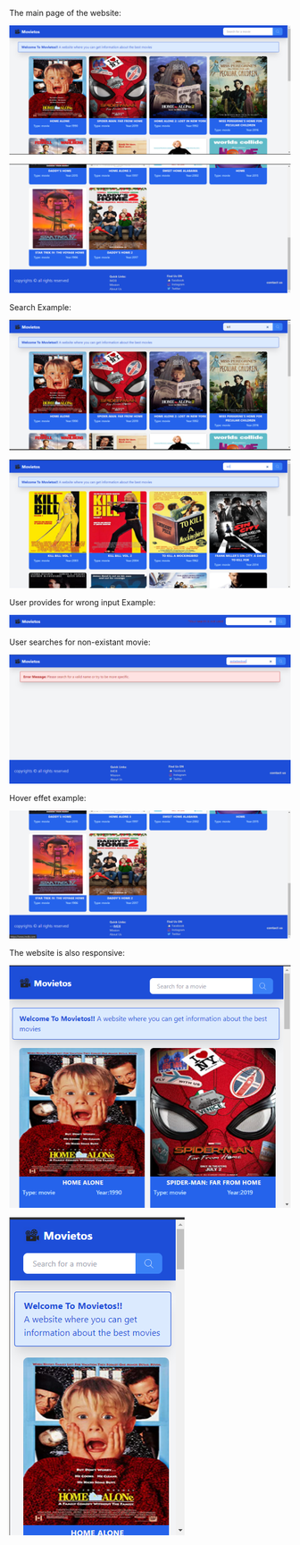 The main page of the website:

![Main Page](https://github.com/abu-samRah/movies-website-assignment/blob/main/doc/mainPage1.png)


![Main Page](https://github.com/abu-samRah/movies-website-assignment/blob/main/doc/mainPage2.png)


Search Example:

![Search](https://github.com/abu-samRah/movies-website-assignment/blob/main/doc/search1.png)


![Search](https://github.com/abu-samRah/movies-website-assignment/blob/main/doc/search2.png)


User provides for wrong input Example:

![Search](https://github.com/abu-samRah/movies-website-assignment/blob/main/doc/wrongSearchInput.png)


User searches for non-existant movie:

![Search](https://github.com/abu-samRah/movies-website-assignment/blob/main/doc/searchMovieNonExists.png)


Hover effet example:

![Hover](https://github.com/abu-samRah/movies-website-assignment/blob/main/doc/hover-effects.png)

The website is also responsive:

![Responsive](https://github.com/abu-samRah/movies-website-assignment/blob/main/doc/responcive1.png)


![Responsive](https://github.com/abu-samRah/movies-website-assignment/blob/main/doc/res2.png)





